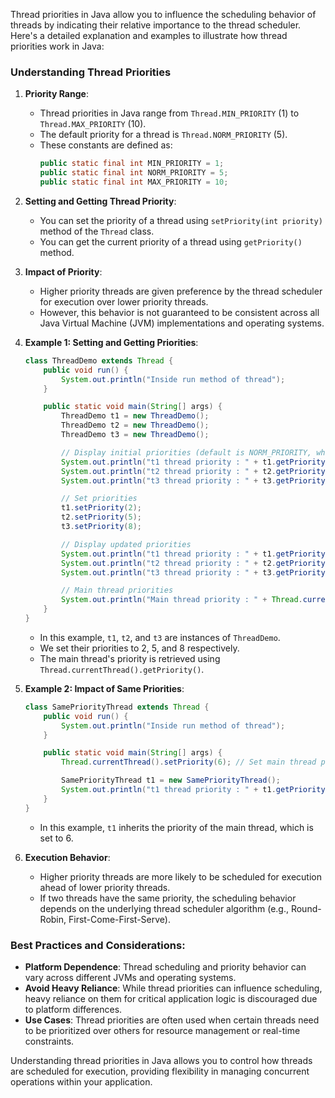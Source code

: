 Thread priorities in Java allow you to influence the scheduling behavior of threads by indicating their relative importance to the thread scheduler. Here's a detailed explanation and examples to illustrate how thread priorities work in Java:

### Understanding Thread Priorities

1. **Priority Range**:

   - Thread priorities in Java range from `Thread.MIN_PRIORITY` (1) to `Thread.MAX_PRIORITY` (10).
   - The default priority for a thread is `Thread.NORM_PRIORITY` (5).
   - These constants are defined as:
     ```java
     public static final int MIN_PRIORITY = 1;
     public static final int NORM_PRIORITY = 5;
     public static final int MAX_PRIORITY = 10;
     ```

2. **Setting and Getting Thread Priority**:

   - You can set the priority of a thread using `setPriority(int priority)` method of the `Thread` class.
   - You can get the current priority of a thread using `getPriority()` method.

3. **Impact of Priority**:

   - Higher priority threads are given preference by the thread scheduler for execution over lower priority threads.
   - However, this behavior is not guaranteed to be consistent across all Java Virtual Machine (JVM) implementations and operating systems.

4. **Example 1: Setting and Getting Priorities**:

   ```java
   class ThreadDemo extends Thread {
       public void run() {
           System.out.println("Inside run method of thread");
       }

       public static void main(String[] args) {
           ThreadDemo t1 = new ThreadDemo();
           ThreadDemo t2 = new ThreadDemo();
           ThreadDemo t3 = new ThreadDemo();

           // Display initial priorities (default is NORM_PRIORITY, which is 5)
           System.out.println("t1 thread priority : " + t1.getPriority());
           System.out.println("t2 thread priority : " + t2.getPriority());
           System.out.println("t3 thread priority : " + t3.getPriority());

           // Set priorities
           t1.setPriority(2);
           t2.setPriority(5);
           t3.setPriority(8);

           // Display updated priorities
           System.out.println("t1 thread priority : " + t1.getPriority());
           System.out.println("t2 thread priority : " + t2.getPriority());
           System.out.println("t3 thread priority : " + t3.getPriority());

           // Main thread priorities
           System.out.println("Main thread priority : " + Thread.currentThread().getPriority());
       }
   }
   ```

   - In this example, `t1`, `t2`, and `t3` are instances of `ThreadDemo`.
   - We set their priorities to 2, 5, and 8 respectively.
   - The main thread's priority is retrieved using `Thread.currentThread().getPriority()`.

5. **Example 2: Impact of Same Priorities**:

   ```java
   class SamePriorityThread extends Thread {
       public void run() {
           System.out.println("Inside run method of thread");
       }

       public static void main(String[] args) {
           Thread.currentThread().setPriority(6); // Set main thread priority to 6

           SamePriorityThread t1 = new SamePriorityThread();
           System.out.println("t1 thread priority : " + t1.getPriority()); // Inherits main thread's priority
       }
   }
   ```

   - In this example, `t1` inherits the priority of the main thread, which is set to 6.

6. **Execution Behavior**:
   - Higher priority threads are more likely to be scheduled for execution ahead of lower priority threads.
   - If two threads have the same priority, the scheduling behavior depends on the underlying thread scheduler algorithm (e.g., Round-Robin, First-Come-First-Serve).

### Best Practices and Considerations:

- **Platform Dependence**: Thread scheduling and priority behavior can vary across different JVMs and operating systems.
- **Avoid Heavy Reliance**: While thread priorities can influence scheduling, heavy reliance on them for critical application logic is discouraged due to platform differences.
- **Use Cases**: Thread priorities are often used when certain threads need to be prioritized over others for resource management or real-time constraints.

Understanding thread priorities in Java allows you to control how threads are scheduled for execution, providing flexibility in managing concurrent operations within your application.
